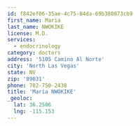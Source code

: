 ```yaml
---
id: f842ef06-35ae-4c75-84da-69b380873cb9
first_name: Maria
last_name: NWOKIKE
license: M.D.
services:
  - endocrinology
category: doctors
address: '5105 Camino Al Norte'
city: 'North Las Vegas'
state: NV
zip: '89031'
phone: 702-750-2438
title: 'Maria NWOKIKE'
_geoloc:
  lat: 36.2506
  lng: -115.153
---
```

